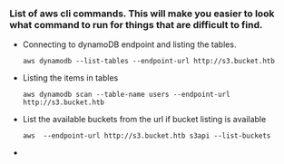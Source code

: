 ### List of aws cli commands. This will make you easier to look what command to run for things that are difficult to find.

- Connecting to dynamoDB endpoint and listing the tables.
  ```
  aws dynamodb --list-tables --endpoint-url http://s3.bucket.htb
  ```
- Listing the items in tables
  ```
  aws dynamodb scan --table-name users --endpoint-url http://s3.bucket.htb
  ```
- List the available buckets from the url if bucket listing is available
  ```
  aws  --endpoint-url http://s3.bucket.htb s3api --list-buckets
  ```
- 
